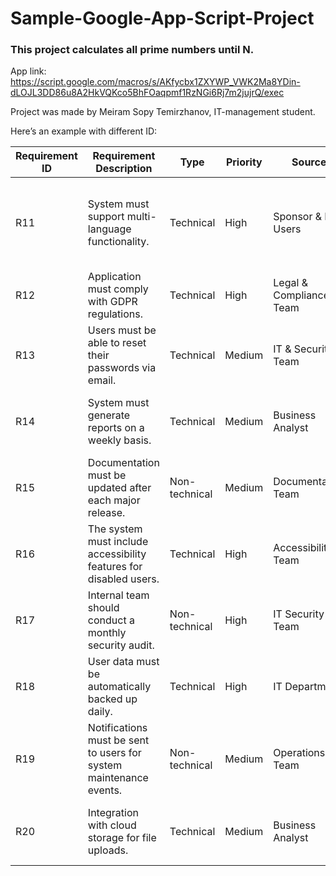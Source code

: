 # Sample-Google-App-Script-Project
### This project calculates all prime numbers until N. 
App link: https://script.google.com/macros/s/AKfycbx1ZXYWP_VWK2Ma8YDin-dLOJL3DD86u8A2HkVQKco5BhFOaqpmf1RzNGi6Rj7m2jujrQ/exec

Project was made by Meiram Sopy Temirzhanov, IT-management student.

Here’s an example with different ID:

| **Requirement ID** | **Requirement Description**                                          | **Type**      | **Priority** | **Source**             | **Acceptance Criteria**                                           |
|--------------------|----------------------------------------------------------------------|---------------|--------------|------------------------|------------------------------------------------------------------|
| R11                | System must support multi-language functionality.                   | Technical     | High         | Sponsor & End Users     | System successfully switches between multiple languages in tests.|
| R12                | Application must comply with GDPR regulations.                      | Technical     | High         | Legal & Compliance Team | Compliance verified through external audit.                      |
| R13                | Users must be able to reset their passwords via email.              | Technical     | Medium       | IT & Security Team      | Password reset functionality tested and verified.                |
| R14                | System must generate reports on a weekly basis.                     | Technical     | Medium       | Business Analyst        | Reports are generated and reviewed weekly without errors.         |
| R15                | Documentation must be updated after each major release.             | Non-technical | Medium       | Documentation Team      | Documentation reviewed and approved post-release.                |
| R16                | The system must include accessibility features for disabled users.  | Technical     | High         | Accessibility Team      | Accessibility compliance tested using industry standards.        |
| R17                | Internal team should conduct a monthly security audit.              | Non-technical | High         | IT Security Team        | Audit logs reviewed monthly for security compliance.             |
| R18                | User data must be automatically backed up daily.                    | Technical     | High         | IT Department           | Daily backups tested and verified for accuracy.                  |
| R19                | Notifications must be sent to users for system maintenance events.  | Non-technical | Medium       | Operations Team         | Users receive timely notifications during scheduled tests.       |
| R20                | Integration with cloud storage for file uploads.                    | Technical     | Medium       | Business Analyst        | Successful file uploads tested to cloud storage services.        |
